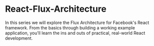 React-Flux-Architecture
=======================

In this series we will explore the Flux Architecture for Facebook's React framework. From the basics through building a working example application, you'll learn the ins and outs of practical, real-world React development.
